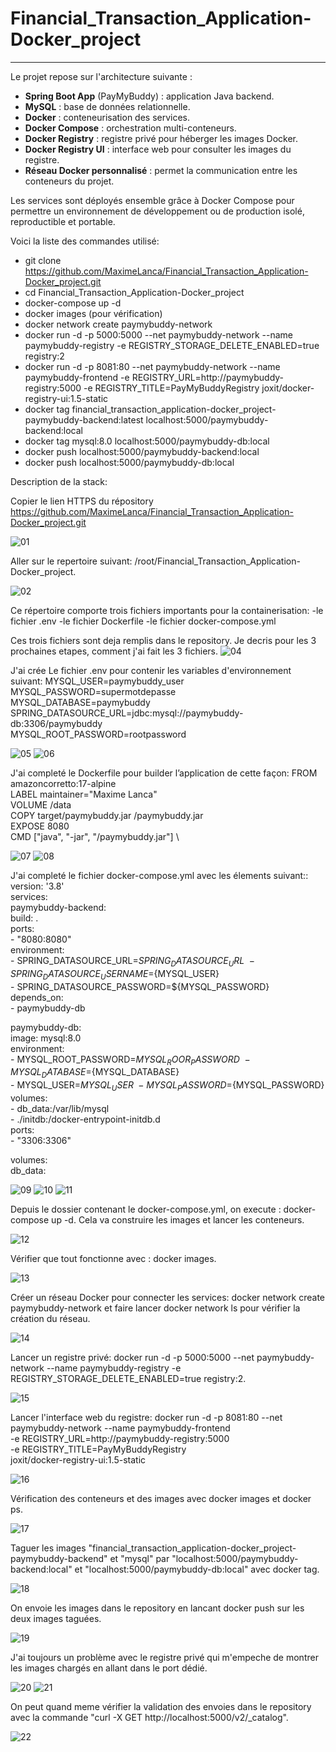 # Financial_Transaction_Application-Docker_project

----------------------------------------------------------------------------------------------------------

Le projet repose sur l'architecture suivante :

- **Spring Boot App** (PayMyBuddy) : application Java backend.
- **MySQL** : base de données relationnelle.
- **Docker** : conteneurisation des services.
- **Docker Compose** : orchestration multi-conteneurs.
- **Docker Registry** : registre privé pour héberger les images Docker.
- **Docker Registry UI** : interface web pour consulter les images du registre.
- **Réseau Docker personnalisé** : permet la communication entre les conteneurs du projet.

Les services sont déployés ensemble grâce à Docker Compose pour permettre un environnement de développement ou de production isolé, reproductible et portable.

Voici la liste des commandes utilisé:

- git clone https://github.com/MaximeLanca/Financial_Transaction_Application-Docker_project.git
- cd Financial_Transaction_Application-Docker_project
- docker-compose up -d
- docker images (pour vérification)
- docker network create paymybuddy-network
- docker run -d -p 5000:5000 --net paymybuddy-network --name paymybuddy-registry -e REGISTRY_STORAGE_DELETE_ENABLED=true registry:2
- docker run -d -p 8081:80 --net paymybuddy-network --name paymybuddy-frontend -e REGISTRY_URL=http://paymybuddy-registry:5000 -e REGISTRY_TITLE=PayMyBuddyRegistry joxit/docker-registry-ui:1.5-static
- docker tag financial_transaction_application-docker_project-paymybuddy-backend:latest localhost:5000/paymybuddy-backend:local
- docker tag mysql:8.0 localhost:5000/paymybuddy-db:local
- docker push localhost:5000/paymybuddy-backend:local
- docker push localhost:5000/paymybuddy-db:local 

Description de la stack:


Copier le lien HTTPS du répository https://github.com/MaximeLanca/Financial_Transaction_Application-Docker_project.git

![01](./screenshot/01.png)




Aller sur le repertoire suivant: /root/Financial_Transaction_Application-Docker_project.

![02](./screenshot/02.png)




Ce répertoire comporte trois fichiers importants pour la containerisation:
-le fichier .env
-le fichier Dockerfile
-le fichier docker-compose.yml

Ces trois fichiers sont deja remplis dans le repository.
Je decris pour les 3 prochaines etapes, comment j'ai fait les 3 fichiers.
![04](./screenshot/04.png)




J'ai crée Le fichier .env pour contenir les variables d'environnement suivant: 
MYSQL_USER=paymybuddy_user \
MYSQL_PASSWORD=supermotdepasse \
MYSQL_DATABASE=paymybuddy \
SPRING_DATASOURCE_URL=jdbc:mysql://paymybuddy-db:3306/paymybuddy \
MYSQL_ROOT_PASSWORD=rootpassword

![05](./screenshot/05.png)
![06](./screenshot/06.png)




J'ai completé le Dockerfile pour builder l’application de cette façon:
FROM amazoncorretto:17-alpine \
LABEL maintainer="Maxime Lanca" \
VOLUME /data \
COPY target/paymybuddy.jar /paymybuddy.jar \
EXPOSE 8080 \
CMD ["java", "-jar", "/paymybuddy.jar"] \

![07](./screenshot/07.png)
![08](./screenshot/08.png)




J'ai completé le fichier docker-compose.yml avec les élements suivant::
version: '3.8' \
services: \
  paymybuddy-backend: \
    build: . \
    ports: \
      - "8080:8080" \
    environment: \
      - SPRING_DATASOURCE_URL=${SPRING_DATASOURCE_URL} \
      - SPRING_DATASOURCE_USERNAME=${MYSQL_USER} \
      - SPRING_DATASOURCE_PASSWORD=${MYSQL_PASSWORD} \
    depends_on: \
      - paymybuddy-db 

  paymybuddy-db: \
    image: mysql:8.0 \
    environment: \
	- MYSQL_ROOT_PASSWORD=${MYSQL_ROOR_PASSWORD} \
	- MYSQL_DATABASE=${MYSQL_DATABASE} \
    	- MYSQL_USER=${MYSQL_USER} \
    	- MYSQL_PASSWORD=${MYSQL_PASSWORD} \
    volumes: \
      - db_data:/var/lib/mysql \
      - ./initdb:/docker-entrypoint-initdb.d \
    ports: \
      - "3306:3306" 

volumes: \
  db_data:
 
![09](./screenshot/09.png)
![10](./screenshot/10.png)
![11](./screenshot/11.png)




Depuis le dossier contenant le docker-compose.yml, on execute : docker-compose up -d. Cela va construire les images et lancer les conteneurs.

![12](./screenshot/12.png)




Vérifier que tout fonctionne avec : docker images.

![13](./screenshot/13.png)




Créer un réseau Docker pour connecter les services: docker network create paymybuddy-network et faire lancer docker network ls pour vérifier la création du réseau.

![14](./screenshot/14.png)




Lancer un registre privé: docker run -d -p 5000:5000 --net paymybuddy-network --name paymybuddy-registry -e REGISTRY_STORAGE_DELETE_ENABLED=true registry:2.

![15](./screenshot/15.png)




Lancer l'interface web du registre: docker run -d -p 8081:80 --net paymybuddy-network --name paymybuddy-frontend \
  -e REGISTRY_URL=http://paymybuddy-registry:5000 \
  -e REGISTRY_TITLE=PayMyBuddyRegistry \
  joxit/docker-registry-ui:1.5-static

![16](./screenshot/16.png)




Vérification des conteneurs et des images avec docker images et docker ps.

![17](./screenshot/17.png)




Taguer les images "financial_transaction_application-docker_project-paymybuddy-backend" et "mysql" par "localhost:5000/paymybuddy-backend:local" et "localhost:5000/paymybuddy-db:local" avec docker tag.

![18](./screenshot/18.png)




On envoie les images dans le repository en lancant docker push sur les deux images taguées.

![19](./screenshot/19.png)




J'ai toujours un problème avec le registre privé qui m'empeche de montrer les images chargés en allant dans le port dédié.

![20](./screenshot/20.png)
![21](./screenshot/21.png)




On peut quand meme vérifier la validation des envoies dans le repository avec la commande "curl -X GET http://localhost:5000/v2/_catalog".

![22](./screenshot/22.png)

